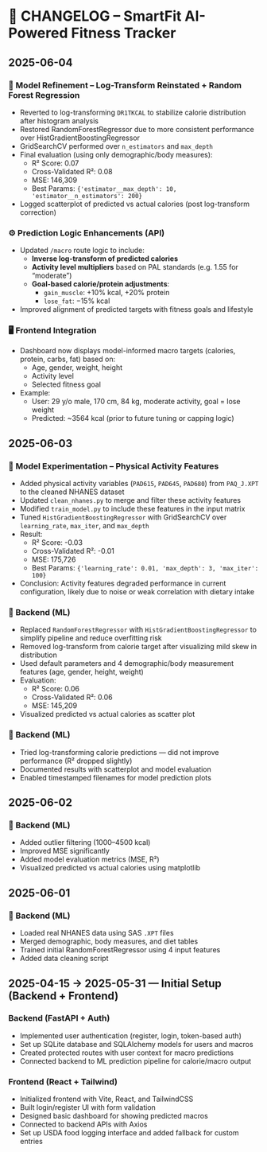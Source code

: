 # 📘 CHANGELOG – SmartFit AI-Powered Fitness Tracker

## 2025-06-04

### 🧠 Model Refinement – Log-Transform Reinstated + Random Forest Regression

- Reverted to log-transforming `DR1TKCAL` to stabilize calorie distribution after histogram analysis
- Restored RandomForestRegressor due to more consistent performance over HistGradientBoostingRegressor
- GridSearchCV performed over `n_estimators` and `max_depth`
- Final evaluation (using only demographic/body measures):
  - R² Score: 0.07
  - Cross-Validated R²: 0.08
  - MSE: 146,309
  - Best Params: `{'estimator__max_depth': 10, 'estimator__n_estimators': 200}`
- Logged scatterplot of predicted vs actual calories (post log-transform correction)

### ⚙️ Prediction Logic Enhancements (API)

- Updated `/macro` route logic to include:
  - **Inverse log-transform of predicted calories**
  - **Activity level multipliers** based on PAL standards (e.g. 1.55 for “moderate”)
  - **Goal-based calorie/protein adjustments**:
    - `gain_muscle`: +10% kcal, +20% protein
    - `lose_fat`: −15% kcal
- Improved alignment of predicted targets with fitness goals and lifestyle

### 🖥️ Frontend Integration

- Dashboard now displays model-informed macro targets (calories, protein, carbs, fat) based on:
  - Age, gender, weight, height
  - Activity level
  - Selected fitness goal
- Example:
  - User: 29 y/o male, 170 cm, 84 kg, moderate activity, goal = lose weight
  - Predicted: ~3564 kcal (prior to future tuning or capping logic)


## 2025-06-03

### 🔬 Model Experimentation – Physical Activity Features

- Added physical activity variables (`PAD615`, `PAD645`, `PAD680`) from `PAQ_J.XPT` to the cleaned NHANES dataset
- Updated `clean_nhanes.py` to merge and filter these activity features
- Modified `train_model.py` to include these features in the input matrix
- Tuned `HistGradientBoostingRegressor` with GridSearchCV over `learning_rate`, `max_iter`, and `max_depth`
- Result:
  - R² Score: -0.03
  - Cross-Validated R²: -0.01
  - MSE: 175,726
  - Best Params: `{'learning_rate': 0.01, 'max_depth': 3, 'max_iter': 100}`
- Conclusion: Activity features degraded performance in current configuration, likely due to noise or weak correlation with dietary intake

### 🧠 Backend (ML)
- Replaced `RandomForestRegressor` with `HistGradientBoostingRegressor` to simplify pipeline and reduce overfitting risk
- Removed log-transform from calorie target after visualizing mild skew in distribution
- Used default parameters and 4 demographic/body measurement features (age, gender, height, weight)
- Evaluation:
  - R² Score: 0.06
  - Cross-Validated R²: 0.06
  - MSE: 145,209
- Visualized predicted vs actual calories as scatter plot


### 🧠 Backend (ML)
- Tried log-transforming calorie predictions — did not improve performance (R² dropped slightly)
- Documented results with scatterplot and model evaluation
- Enabled timestamped filenames for model prediction plots

## 2025-06-02

### 🧠 Backend (ML)
- Added outlier filtering (1000–4500 kcal)
- Improved MSE significantly
- Added model evaluation metrics (MSE, R²)
- Visualized predicted vs actual calories using matplotlib

## 2025-06-01

### 🧠 Backend (ML)
- Loaded real NHANES data using SAS `.XPT` files
- Merged demographic, body measures, and diet tables
- Trained initial RandomForestRegressor using 4 input features
- Added data cleaning script

## 2025-04-15 → 2025-05-31 — Initial Setup (Backend + Frontend)

### Backend (FastAPI + Auth)
- Implemented user authentication (register, login, token-based auth)
- Set up SQLite database and SQLAlchemy models for users and macros
- Created protected routes with user context for macro predictions
- Connected backend to ML prediction pipeline for calorie/macro output

### Frontend (React + Tailwind)
- Initialized frontend with Vite, React, and TailwindCSS
- Built login/register UI with form validation
- Designed basic dashboard for showing predicted macros
- Connected to backend APIs with Axios
- Set up USDA food logging interface and added fallback for custom entries
